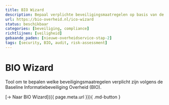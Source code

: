```yaml
---
title: BIO Wizard
description: Bepaal verplichte beveiligingsmaatregelen op basis van de Baseline Informatiebeveiliging Overheid
url: https://bio-overheid.nl/ico-wizard
status: beschikbaar
categories: [beveiliging, compliance]
richtlijnen: [veiligheid]
gebaande_paden: [nieuwe-overheidservice-stap-2]
tags: [security, BIO, audit, risk-assessment]
---
```


# BIO Wizard

Tool om te bepalen welke beveiligingsmaatregelen verplicht zijn volgens de Baseline Informatiebeveiliging Overheid (BIO).

[→ Naar BIO Wizard]({{ page.meta.url }}){ .md-button }
